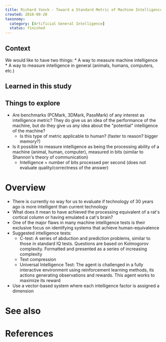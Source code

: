 ```yaml
---
title: Richard Yonck - Toward a Standard Metric of Machine Intelligence (2012)
created: 2016-08-20
taxonomy:
  category: [Artificial General Intelligence]
  status: finished
---
```


## Context
We would like to have two things:
	* A way to measure machine intelligence
	* A way to measure intelligence in general (animals, humans, computers, etc.)

## Learned in this study

## Things to explore
* Are benchmarks (PCMark, 3DMark, PassMark) of any interest as intelligence metric? They do give us an idea of the performance of the machine, but do they give us any idea about the "potential" intelligence of the machine?
	* Is this type of metric applicable to human? (faster to reason? bigger memory?)
* Is it possible to measure intelligence as being the processing ability of a machine (animal, human, computer), measured in bits (similar to Shannon's theory of communication)
	* Intelligence = number of bits processed per second (does not evaluate quality/correctness of the answer)

# Overview
* There is currently no way for us to evaluate if technology of 30 years ago is more intelligent than current technology
* What does it mean to have achieved the processing equivalent of a rat's cortical column or having emulated a cat's brain?
* One of the major flaws in many machine intelligence tests is their exclusive focus on identifying systems that achieve human-equivalence
* Suggested intelligence tests:
	* C-test: A series of abduction and prediction problems, similar to those in standard IQ tests. Questions are based on Kolmogorov complexity. Formatted and presented as a series of increasing complexity
	* Text compression
	* Universal Intelligence Test: The agent is challenged in a fully interactive environment using reinforcement learning methods, its actions generating observations and rewards. This agent works to maximize its reward
* Use a vector-based system where each intelligence factor is assigned a dimension

# See also

# References
